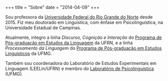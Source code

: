 +++
title = "Sobre"
date = "2014-04-09"
+++


Sou professora da [Universidade Federal do Rio Grande do Norte](www.ufrn.br) desde 2015. Fiz meu doutorado em Linguística, com ênfase em Psicolinguística, na Universidade Estadual de Campinas.

Atualmente, integro a linha *Discurso, Cognição e Interação* do [Programa de Pós-graduação em Estudos da Linguagem](https://sigaa.ufrn.br/sigaa/public/programa/portal.jsf?id=65) da UFRN, e a linha *Processamento da Linguagem* do [Programa de Pós-graduação em Estudos Linguísticos](http://www.poslin.letras.ufmg.br/) da UFMG. 

Também sou coordenadora do Laboratório de Estudos Experimentais em Linguagem (LEELin/UFRN) e membro do [Laboratório de Psicolinguística](http://www.letras.ufmg.br/psicolinguistica/) (UFMG).




